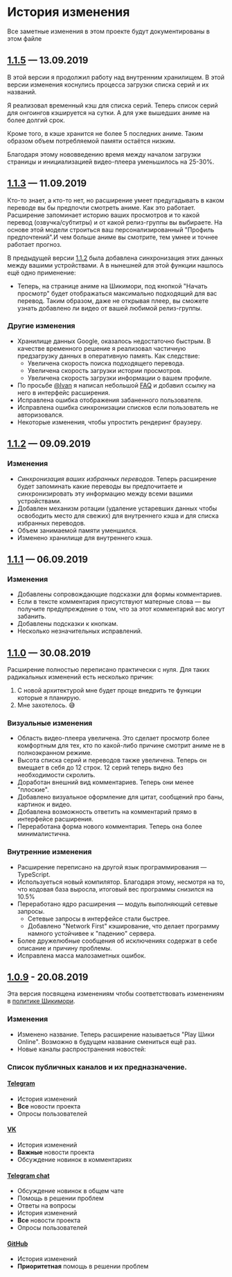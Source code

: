 # История изменения
Все заметные изменения в этом проекте будут документированы в этом файле


## [1.1.5] — 13.09.2019
В этой версии я продолжил работу над внутренним хранилищем. В этой версии изменения коснулись процесса загрузки списка серий и их названий.

Я реализовал временный кэш для списка серий. Теперь список серий для онгоингов кэшируется на сутки. А для уже вышедших аниме на более долгий срок. 

Кроме того, в кэше хранится не более 5 последних аниме. Таким образом объем потребляемой памяти остаётся низким.

Благодаря этому нововведению время между началом загрузки страницы и инициализацией видео-плеера уменьшилось на 25-30%.

## [1.1.3] — 11.09.2019
Кто-то знает, а кто-то нет, но расширение умеет предугадывать в каком переводе вы бы предпочли смотреть аниме. Как это работает. Расширение запоминает историю ваших просмотров и то какой перевод (озвучка/субтитры) и от какой релиз-группы вы выбираете. На основе этой модели строиться ваш персонализированный "Профиль предпочтений".И чем больше аниме вы смотрите, тем умнее и точнее работает прогноз.

В предыдущей версии [1.1.2] была добавлена синхронизация этих данных между вашими устройствами. А в нынешней для этой функции нашлось ещё одно применение:
- Теперь, на странице аниме на Шикимори, под кнопкой "Начать просмотр" будет отображаться максимально подходящий для вас перевод. Таким образом, даже не открывая плеер, вы сможете узнать добавлено ли видео от вашей любимой релиз-группы. 

### Другие изменения
- Хранилище данных Google, оказалось недостаточно быстрым. В качестве временного решение я реализовал частичную предзагрузку данных в оперативную память. Как следствие:
  - Увеличена скорость поиска подходящего перевода.
  - Увеличена скорость загрузки истории просмотров.
  - Увеличена скорость загрузки информации о вашем профиле.
- По просьбе [@Ivan](https://t.me/playshikionline_chat/48) я написал небольшой [FAQ](https://github.com/cawa-93/play-shikimori-online/wiki/FAQ) и добавил ссылку на него в интерфейс расширения.
- Исправлена ошибка отображения забаненного пользователя.
- Исправлена ошибка синхронизации списков если пользователь не авторизовался.
- Некоторые изменения, чтобы упростить рендеринг браузеру. 


## [1.1.2] — 09.09.2019

### Изменения
- *Синхронизация ваших избранных переводов*. Теперь расширение будет запоминать какие переводы вы предпочитаете и синхронизировать эту информацию между всеми вашими устройствами.  
- Добавлен механизм ротации (удаление устаревших данных чтобы освободить место для свежих) для внутреннего кэша и для списка избранных переводов. 
- Объем занимаемой памяти уменшился.
- Изменено хранилище для внутреннего кэша.



## [1.1.1] — 06.09.2019

### Изменения
- Добавлены сопровождающие подсказки для формы комментариев.
- Если в тексте комментария присутствуют матерные слова — вы получите предупреждение о том, что за этот комментарий вас могут забанить.
- Добавлены подсказки к кнопкам.
- Несколько незначительных исправлений.



## [1.1.0] — 30.08.2019
Расширение полностью переписано практически с нуля. Для таких радикальных изменений есть несколько причин:
1. С новой архитектурой мне будет проще внедрить те функции которые я планирую.
2. Мне захотелось. 😅

### Визуальные изменения
- Область видео-плеера увеличена. Это сделает просмотр более комфортным для тех, кто по какой-либо причине смотрит аниме не в полноэкранном режиме.
- Высота списка серий и переводов также увеличена. Теперь он вмещает в себя до 12 строк. 12 серий теперь видно без необходимости скролить.
- Доработан внешний вид комментариев. Теперь они менее "плоские".
- Добавлено визуальное оформление для цитат, сообщений про баны, картинок и видео.
- Добавлена возможность ответить на комментарий прямо в интерфейсе расширения.
- Переработана форма нового комментария. Теперь она более минималистична.

### Внутренние изменения
- Расширение переписано на другой язык программирования — TypeScript.
- Используеться новый компилятор. Благодаря этому, несмотря на то, что кодовая база выросла, итоговый вес программы снизился на 10.5%
- Переработано ядро расширения — модуль выполняющий сетевые запросы. 
  - Сетевые запросы в интерфейсе стали быстрее. 
  - Добавлено "Network First" кэширование, что делает программу намного устойчивее к "падению" сервера.
- Более дружелюбные сообщения об исключениях содержат в себе описание и причину проблемы.
- Исправлена масса малозаметных ошибок. 






## [1.0.9] - 20.08.2019
Эта версия посвящена изменениям чтобы соответствовать изменениям в [политике Шикимори](https://shikimori.one/forum/news/290529).
### Изменения
- Изменено название. Теперь расширение называеться "Play Шики Online". Возможно в будущем название смениться ещё раз.
- Новые каналы распространения новостей: 



### Список публичных каналов и их предназначение. 
#### [Telegram] 
- История изменений
- **Все** новости проекта
- Опросы пользователей

#### [VK]
- История изменений
- **Важные** новости проекта
- Обсуждение новинок в комментариях


#### [Telegram chat]
- Обсуждение новинок в общем чате
- Помощь в решении проблем
- Ответы на вопросы
- История изменений
- **Все** новости проекта
- Опросы пользователей


#### [GitHub]
- История изменений
- **Приоритетная** помощь в решении проблем


[1.1.5]: https://github.com/cawa-93/play-shikimori-online/compare/v1.1.4...v1.1.5
[1.1.3]: https://github.com/cawa-93/play-shikimori-online/compare/v1.1.2...v1.1.3
[1.1.2]: https://github.com/cawa-93/play-shikimori-online/compare/v1.1.1...v1.1.2
[1.1.1]: https://github.com/cawa-93/play-shikimori-online/compare/v1.1.0...v1.1.1
[1.1.0]: https://github.com/cawa-93/play-shikimori-online/compare/v1.0.9...v1.1.0
[1.0.9]: https://github.com/cawa-93/play-shikimori-online/compare/v1.0.8...v1.0.9

[GitHub]: https://github.com/cawa-93/play-shikimori-online
[Telegram]: https://t.me/playshikionline
[VK]: https://vk.com/playshikionline
[Telegram chat]: https://vk.com/playshikionline_chat
